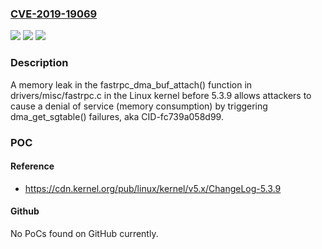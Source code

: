 ### [CVE-2019-19069](https://cve.mitre.org/cgi-bin/cvename.cgi?name=CVE-2019-19069)
![](https://img.shields.io/static/v1?label=Product&message=n%2Fa&color=blue)
![](https://img.shields.io/static/v1?label=Version&message=n%2Fa&color=blue)
![](https://img.shields.io/static/v1?label=Vulnerability&message=n%2Fa&color=brighgreen)

### Description

A memory leak in the fastrpc_dma_buf_attach() function in drivers/misc/fastrpc.c in the Linux kernel before 5.3.9 allows attackers to cause a denial of service (memory consumption) by triggering dma_get_sgtable() failures, aka CID-fc739a058d99.

### POC

#### Reference
- https://cdn.kernel.org/pub/linux/kernel/v5.x/ChangeLog-5.3.9

#### Github
No PoCs found on GitHub currently.

